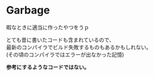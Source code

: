 # Garbage
暇なときに適当に作ったやつをうｐ  

とても昔に書いたコードも含まれているので、  
最新のコンパイラでビルド失敗するものもあるかもしれない。  
(その頃のコンパイラではエラーが出なかった記憶)

**参考にするようなコードではない。**